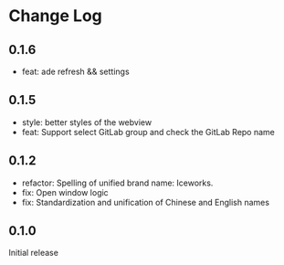 # Change Log

## 0.1.6

- feat: ade refresh && settings

## 0.1.5

- style: better styles of the webview
- feat: Support select GitLab group and check the GitLab Repo name
 
## 0.1.2

- refactor: Spelling of unified brand name: Iceworks.
- fix: Open window logic
- fix: Standardization and unification of Chinese and English names

## 0.1.0

Initial release
